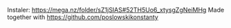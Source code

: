 Instaler:
https://mega.nz/folder/sZ1jSIAS#52TH5Uo6_xtysgZgNeiMHg
Made together with https://github.com/poslowskikonstanty
